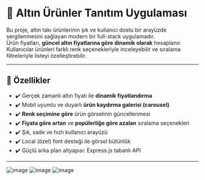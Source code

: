 # 💍 Altın Ürünler Tanıtım Uygulaması

Bu proje, altın takı ürünlerinin şık ve kullanıcı dostu bir arayüzde sergilenmesini sağlayan modern bir full-stack uygulamadır.  
Ürün fiyatları, **güncel altın fiyatlarına göre dinamik olarak** hesaplanır. Kullanıcılar ürünleri farklı renk seçenekleriyle inceleyebilir ve sıralama filtreleriyle listeyi özelleştirebilir.

---

## 🚀 Özellikler

- ✔️ Gerçek zamanlı altın fiyatı ile **dinamik fiyatlandırma**
- ✔️ Mobil uyumlu ve duyarlı **ürün kaydırma galerisi (carousel)**
- ✔️ **Renk seçimine göre** ürün görselinin güncellenmesi
- ✔️ **Fiyata göre artan** ve **popülerliğe göre azalan** sıralama seçenekleri
- ✔️ Şık, sade ve hızlı kullanıcı arayüzü
- ✔️ Local (özel) font desteği ile görsel bütünlük
- ✔️ Güçlü arka plan altyapısı: Express.js tabanlı API

---

![image](https://github.com/user-attachments/assets/5c46900f-38e3-4537-87e6-684879b738fd)
![image](https://github.com/user-attachments/assets/98d2b926-081b-40d5-a268-b90973928ad0)
![image](https://github.com/user-attachments/assets/d14a1889-833b-48e7-80fc-a018415a399c)

